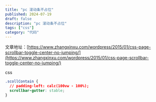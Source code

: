 ```yaml
---
title: "pc 滚动条不占位"
published: 2024-07-19
draft: false
description: "pc 滚动条不占位"
tags: ["css"]
category: "代码"
---
```


文章地址：[https://www.zhangxinxu.com/wordpress/2015/01/css-page-scrollbar-toggle-center-no-jumping/](https://www.zhangxinxu.com/wordpress/2015/01/css-page-scrollbar-toggle-center-no-jumping/)

css

```css
.scollContain {
  // padding-left: calc(100vw - 100%);
  scrollbar-gutter: stable;
}
```